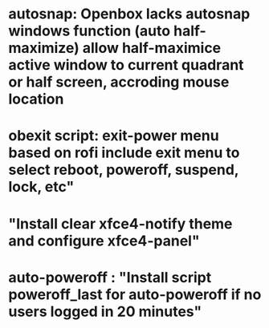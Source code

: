 # autosnap: Openbox lacks autosnap windows function (auto half-maximize) allow half-maximice active window to current quadrant or half screen, accroding mouse location
# obexit script: exit-power menu based on rofi include exit menu to select reboot, poweroff, suspend, lock, etc"

# "Install clear xfce4-notify theme and configure xfce4-panel"

# auto-poweroff : "Install script poweroff_last for auto-poweroff if no users logged in 20 minutes"
